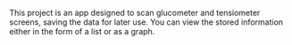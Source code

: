 This project is an app designed to scan glucometer and tensiometer screens, saving the data for later use. You can view the stored information either in the form of a list or as a graph.
